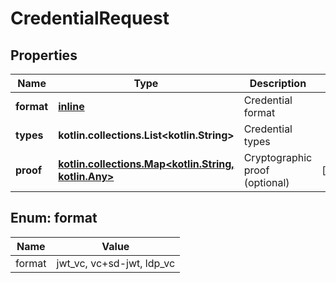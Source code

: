 
# CredentialRequest

## Properties
| Name | Type | Description | Notes |
| ------------ | ------------- | ------------- | ------------- |
| **format** | [**inline**](#Format) | Credential format |  |
| **types** | **kotlin.collections.List&lt;kotlin.String&gt;** | Credential types |  |
| **proof** | [**kotlin.collections.Map&lt;kotlin.String, kotlin.Any&gt;**](kotlin.Any.md) | Cryptographic proof (optional) |  [optional] |


<a id="Format"></a>
## Enum: format
| Name | Value |
| ---- | ----- |
| format | jwt_vc, vc+sd-jwt, ldp_vc |



